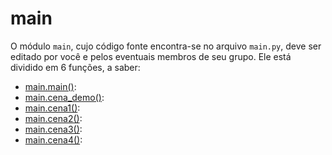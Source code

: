 # main

O módulo `main`, cujo código fonte encontra-se no arquivo `main.py`, deve ser editado por você e pelos eventuais membros de seu grupo. Ele está dividido em 6 funções, a saber:

- [main.main()](main.md):
- [main.cena_demo()](cena_demo.md):
- [main.cena1()](cena1.md):
- [main.cena2()](cena2.md):
- [main.cena3()](cena3.md):
- [main.cena4()](cena4.md):
